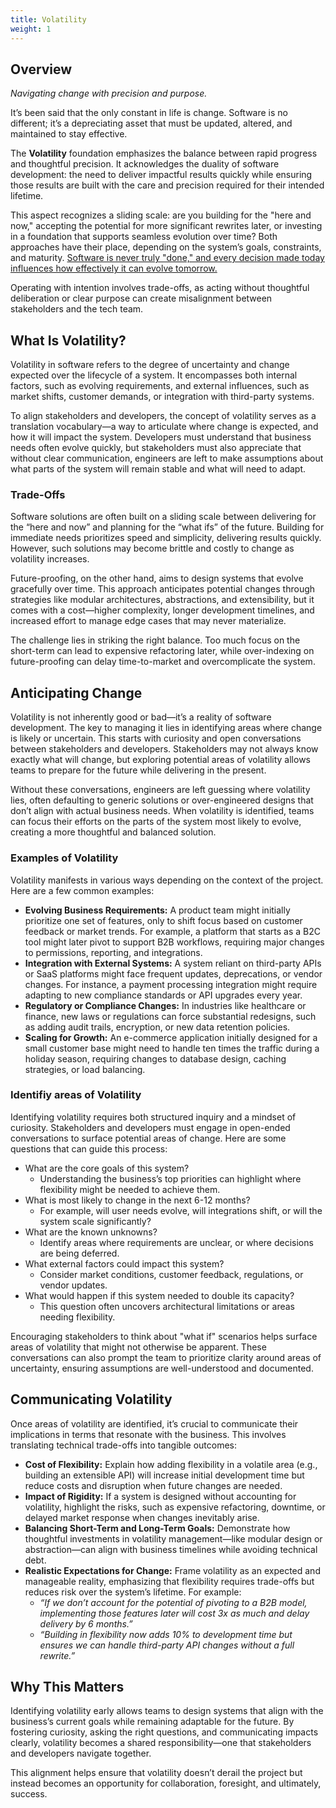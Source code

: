 ```yaml
---
title: Volatility
weight: 1
---
```


## Overview

_Navigating change with precision and purpose._

It’s been said that the only constant in life is change. Software is no different; it’s a depreciating asset that must be updated, altered, and maintained to stay effective.

The **Volatility** foundation emphasizes the balance between rapid progress and thoughtful precision. It acknowledges the duality of software development: the need to deliver impactful results quickly while ensuring those results are built with the care and precision required for their intended lifetime. 

This aspect recognizes a sliding scale: are you building for the "here and now," accepting the potential for more significant rewrites later, or investing in a foundation that supports seamless evolution over time? Both approaches have their place, depending on the system’s goals, constraints, and maturity. [Software is never truly "done," and every decision made today influences how effectively it can evolve tomorrow.](https://insights.jahnelgroup.com/software-is-a-depreciating-asset-why-your-software-is-never-done)

Operating with intention involves trade-offs, as acting without thoughtful deliberation or clear purpose can create misalignment between stakeholders and the tech team. 

## What Is Volatility?

Volatility in software refers to the degree of uncertainty and change expected over the lifecycle of a system. It encompasses both internal factors, such as evolving requirements, and external influences, such as market shifts, customer demands, or integration with third-party systems.

To align stakeholders and developers, the concept of volatility serves as a translation vocabulary—a way to articulate where change is expected, and how it will impact the system. Developers must understand that business needs often evolve quickly, but stakeholders must also appreciate that without clear communication, engineers are left to make assumptions about what parts of the system will remain stable and what will need to adapt.

### Trade-Offs

Software solutions are often built on a sliding scale between delivering for the “here and now” and planning for the “what ifs” of the future. Building for immediate needs prioritizes speed and simplicity, delivering results quickly. However, such solutions may become brittle and costly to change as volatility increases.

Future-proofing, on the other hand, aims to design systems that evolve gracefully over time. This approach anticipates potential changes through strategies like modular architectures, abstractions, and extensibility, but it comes with a cost—higher complexity, longer development timelines, and increased effort to manage edge cases that may never materialize.

The challenge lies in striking the right balance. Too much focus on the short-term can lead to expensive refactoring later, while over-indexing on future-proofing can delay time-to-market and overcomplicate the system.

## Anticipating Change

Volatility is not inherently good or bad—it’s a reality of software development. The key to managing it lies in identifying areas where change is likely or uncertain. This starts with curiosity and open conversations between stakeholders and developers. Stakeholders may not always know exactly what will change, but exploring potential areas of volatility allows teams to prepare for the future while delivering in the present.

Without these conversations, engineers are left guessing where volatility lies, often defaulting to generic solutions or over-engineered designs that don’t align with actual business needs. When volatility is identified, teams can focus their efforts on the parts of the system most likely to evolve, creating a more thoughtful and balanced solution.

### Examples of Volatility

Volatility manifests in various ways depending on the context of the project. Here are a few common examples:

- **Evolving Business Requirements:** A product team might initially prioritize one set of features, only to shift focus based on customer feedback or market trends. For example, a platform that starts as a B2C tool might later pivot to support B2B workflows, requiring major changes to permissions, reporting, and integrations.
- **Integration with External Systems:** A system reliant on third-party APIs or SaaS platforms might face frequent updates, deprecations, or vendor changes. For instance, a payment processing integration might require adapting to new compliance standards or API upgrades every year.
- **Regulatory or Compliance Changes:** In industries like healthcare or finance, new laws or regulations can force substantial redesigns, such as adding audit trails, encryption, or new data retention policies.
- **Scaling for Growth:** An e-commerce application initially designed for a small customer base might need to handle ten times the traffic during a holiday season, requiring changes to database design, caching strategies, or load balancing.

### Identifiy areas of Volatility 

Identifying volatility requires both structured inquiry and a mindset of curiosity. Stakeholders and developers must engage in open-ended conversations to surface potential areas of change. Here are some questions that can guide this process:

- What are the core goals of this system?
    - Understanding the business’s top priorities can highlight where flexibility might be needed to achieve them.
- What is most likely to change in the next 6-12 months?
    - For example, will user needs evolve, will integrations shift, or will the system scale significantly?
- What are the known unknowns?
    - Identify areas where requirements are unclear, or where decisions are being deferred.
- What external factors could impact this system?
    - Consider market conditions, customer feedback, regulations, or vendor updates.
- What would happen if this system needed to double its capacity?
    - This question often uncovers architectural limitations or areas needing flexibility.

Encouraging stakeholders to think about "what if" scenarios helps surface areas of volatility that might not otherwise be apparent. These conversations can also prompt the team to prioritize clarity around areas of uncertainty, ensuring assumptions are well-understood and documented.

## Communicating Volatility

Once areas of volatility are identified, it’s crucial to communicate their implications in terms that resonate with the business. This involves translating technical trade-offs into tangible outcomes:

- **Cost of Flexibility:** Explain how adding flexibility in a volatile area (e.g., building an extensible API) will increase initial development time but reduce costs and disruption when future changes are needed.
- **Impact of Rigidity:** If a system is designed without accounting for volatility, highlight the risks, such as expensive refactoring, downtime, or delayed market response when changes inevitably arise.
- **Balancing Short-Term and Long-Term Goals:** Demonstrate how thoughtful investments in volatility management—like modular design or abstraction—can align with business timelines while avoiding technical debt.
- **Realistic Expectations for Change:** Frame volatility as an expected and manageable reality, emphasizing that flexibility requires trade-offs but reduces risk over the system’s lifetime. For example:
    - _“If we don’t account for the potential of pivoting to a B2B model, implementing those features later will cost 3x as much and delay delivery by 6 months.”_
    - _“Building in flexibility now adds 10% to development time but ensures we can handle third-party API changes without a full rewrite.”_

## Why This Matters

Identifying volatility early allows teams to design systems that align with the business’s current goals while remaining adaptable for the future. By fostering curiosity, asking the right questions, and communicating impacts clearly, volatility becomes a shared responsibility—one that stakeholders and developers navigate together.

This alignment helps ensure that volatility doesn’t derail the project but instead becomes an opportunity for collaboration, foresight, and ultimately, success.